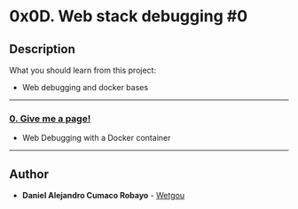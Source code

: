 # 0x0D. Web stack debugging #0

## Description
What you should learn from this project:

- Web debugging and docker bases

---

### [0. Give me a page!](./0-give_me_a_page)
* Web Debugging with a Docker container

---

## Author
* **Daniel Alejandro Cumaco Robayo** - [Wetgou](https://github.com/wetgou)
